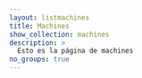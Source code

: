 ```yaml
---
layout: listmachines
title: Machines
show_collection: machines
description: >
  Esto es la página de machines
no_groups: true
---
```

